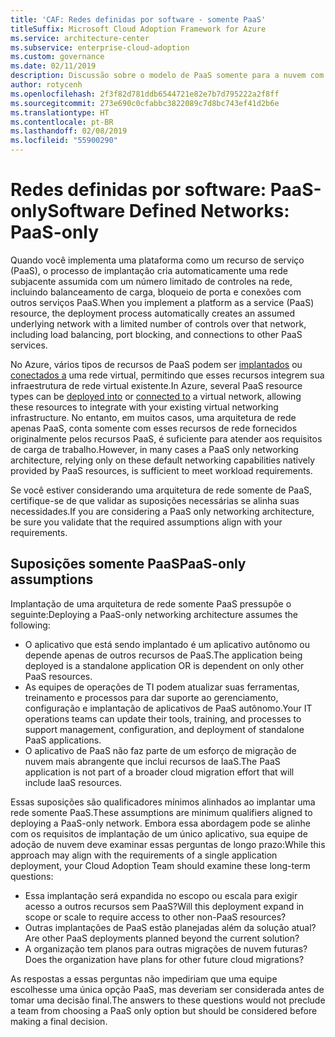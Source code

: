 ```yaml
---
title: 'CAF: Redes definidas por software - somente PaaS'
titleSuffix: Microsoft Cloud Adoption Framework for Azure
ms.service: architecture-center
ms.subservice: enterprise-cloud-adoption
ms.custom: governance
ms.date: 02/11/2019
description: Discussão sobre o modelo de PaaS somente para a nuvem com base em funcionalidade de rede
author: rotycenh
ms.openlocfilehash: 2f3f82d781ddb6544721e82e7b7d795222a2f8ff
ms.sourcegitcommit: 273e690c0cfabbc3822089c7d8bc743ef41d2b6e
ms.translationtype: HT
ms.contentlocale: pt-BR
ms.lasthandoff: 02/08/2019
ms.locfileid: "55900290"
---
```

# <a name="software-defined-networks-paas-only"></a><span data-ttu-id="1a9ce-103">Redes definidas por software: PaaS-only</span><span class="sxs-lookup"><span data-stu-id="1a9ce-103">Software Defined Networks: PaaS-only</span></span>

<span data-ttu-id="1a9ce-104">Quando você implementa uma plataforma como um recurso de serviço (PaaS), o processo de implantação cria automaticamente uma rede subjacente assumida com um número limitado de controles na rede, incluindo balanceamento de carga, bloqueio de porta e conexões com outros serviços PaaS.</span><span class="sxs-lookup"><span data-stu-id="1a9ce-104">When you implement a platform as a service (PaaS) resource, the deployment process automatically creates an assumed underlying network with a limited number of controls over that network, including load balancing, port blocking, and connections to other PaaS services.</span></span>

<span data-ttu-id="1a9ce-105">No Azure, vários tipos de recursos de PaaS podem ser [implantados](/azure/virtual-network/virtual-network-for-azure-services) ou [conectados a](/azure/virtual-network/virtual-network-service-endpoints-overview) uma rede virtual, permitindo que esses recursos integrem sua infraestrutura de rede virtual existente.</span><span class="sxs-lookup"><span data-stu-id="1a9ce-105">In Azure, several PaaS resource types can be [deployed into](/azure/virtual-network/virtual-network-for-azure-services) or [connected to](/azure/virtual-network/virtual-network-service-endpoints-overview) a virtual network, allowing these resources to integrate with your existing virtual networking infrastructure.</span></span> <span data-ttu-id="1a9ce-106">No entanto, em muitos casos, uma arquitetura de rede apenas PaaS, conta somente com esses recursos de rede fornecidos originalmente pelos recursos PaaS, é suficiente para atender aos requisitos de carga de trabalho.</span><span class="sxs-lookup"><span data-stu-id="1a9ce-106">However, in many cases a PaaS only networking architecture, relying only on these default networking capabilities natively provided by PaaS resources, is sufficient to meet workload requirements.</span></span>

<span data-ttu-id="1a9ce-107">Se você estiver considerando uma arquitetura de rede somente de PaaS, certifique-se de que validar as suposições necessárias se alinha suas necessidades.</span><span class="sxs-lookup"><span data-stu-id="1a9ce-107">If you are considering a PaaS only networking architecture, be sure you validate that the required assumptions align with your requirements.</span></span>

## <a name="paas-only-assumptions"></a><span data-ttu-id="1a9ce-108">Suposições somente PaaS</span><span class="sxs-lookup"><span data-stu-id="1a9ce-108">PaaS-only assumptions</span></span>

<span data-ttu-id="1a9ce-109">Implantação de uma arquitetura de rede somente PaaS pressupõe o seguinte:</span><span class="sxs-lookup"><span data-stu-id="1a9ce-109">Deploying a PaaS-only networking architecture assumes the following:</span></span>

- <span data-ttu-id="1a9ce-110">O aplicativo que está sendo implantado é um aplicativo autônomo ou depende apenas de outros recursos de PaaS.</span><span class="sxs-lookup"><span data-stu-id="1a9ce-110">The application being deployed is a standalone application OR is dependent on only other PaaS resources.</span></span>
- <span data-ttu-id="1a9ce-111">As equipes de operações de TI podem atualizar suas ferramentas, treinamento e processos para dar suporte ao gerenciamento, configuração e implantação de aplicativos de PaaS autônomo.</span><span class="sxs-lookup"><span data-stu-id="1a9ce-111">Your IT operations teams can update their tools, training, and processes to support management, configuration, and deployment of standalone PaaS applications.</span></span>
- <span data-ttu-id="1a9ce-112">O aplicativo de PaaS não faz parte de um esforço de migração de nuvem mais abrangente que inclui recursos de IaaS.</span><span class="sxs-lookup"><span data-stu-id="1a9ce-112">The PaaS application is not part of a broader cloud migration effort that will include IaaS resources.</span></span>

<span data-ttu-id="1a9ce-113">Essas suposições são qualificadores mínimos alinhados ao implantar uma rede somente PaaS.</span><span class="sxs-lookup"><span data-stu-id="1a9ce-113">These assumptions are minimum qualifiers aligned to deploying a PaaS-only network.</span></span> <span data-ttu-id="1a9ce-114">Embora essa abordagem pode se alinhe com os requisitos de implantação de um único aplicativo, sua equipe de adoção de nuvem deve examinar essas perguntas de longo prazo:</span><span class="sxs-lookup"><span data-stu-id="1a9ce-114">While this approach may align with the requirements of a single application deployment, your Cloud Adoption Team should examine these long-term questions:</span></span>

- <span data-ttu-id="1a9ce-115">Essa implantação será expandida no escopo ou escala para exigir acesso a outros recursos sem PaaS?</span><span class="sxs-lookup"><span data-stu-id="1a9ce-115">Will this deployment expand in scope or scale to require access to other non-PaaS resources?</span></span>
- <span data-ttu-id="1a9ce-116">Outras implantações de PaaS estão planejadas além da solução atual?</span><span class="sxs-lookup"><span data-stu-id="1a9ce-116">Are other PaaS deployments planned beyond the current solution?</span></span>
- <span data-ttu-id="1a9ce-117">A organização tem planos para outras migrações de nuvem futuras?</span><span class="sxs-lookup"><span data-stu-id="1a9ce-117">Does the organization have plans for other future cloud migrations?</span></span>

<span data-ttu-id="1a9ce-118">As respostas a essas perguntas não impediriam que uma equipe escolhesse uma única opção PaaS, mas deveriam ser considerada antes de tomar uma decisão final.</span><span class="sxs-lookup"><span data-stu-id="1a9ce-118">The answers to these questions would not preclude a team from choosing a PaaS only option but should be considered before making a final decision.</span></span>
